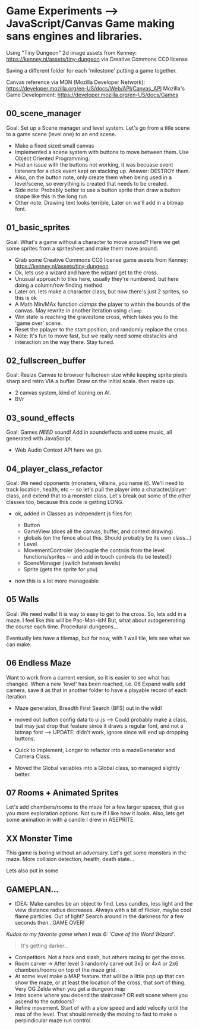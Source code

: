 # Game Experiments --> JavaScript/Canvas Game making sans engines and libraries.

Using "Tiny Dungeon" 2d image assets from Kenney: https://kenney.nl/assets/tiny-dungeon via Creative Commons CC0 license

Saving a different folder for each 'milestone' putting a game together.

Canvas reference via MDN (Mozilla Developer Network): https://developer.mozilla.org/en-US/docs/Web/API/Canvas_API
Mozilla's Game Development: https://developer.mozilla.org/en-US/docs/Games

## 00_scene_manager

Goal: Set up a Scene manager and level system. Let's go from a title scene to a game scene (level one) to an end scene.

- Make a fixed sized small canvas
- Implemented a scene system with buttons to move between them. Use Object Oriented Programming.
- Had an issue with the buttons not working, it was becuase event listeners for a click event kept on stacking up. Answer: DESTROY them.
- Also, on the button note, only create them when being used in a level/scene, so everything is created that needs to be created.
- Side note: Probably better to use a button sprite than draw a button shape like this in the long run
- Other note: Drawing text looks terrible, Later on we'll add in a bitmap font.

## 01_basic_sprites

Goal: What's a game without a character to move around? Here we get some sprites from a spritesheet and make them move around.

- Grab some Creative Commons CC0 license game assets from Kenney: https://kenney.nl/assets/tiny-dungeon
- Ok, lets use a wizard and have the wizard get to the cross. 
- Unusual approach to tiles here, usually they're numbered, but here doing a column/row finding method
- Later on, lets make a character class, but now there's just 2 sprites, so this is ok
- A Math Min/MAx function *clamps* the player to within the bounds of the canvas. May rewrite in another iteration using `clamp`
- Win state is reaching the gravestone cross, which takes you to the 'game over' scene.
- Reset the pplayer to the start position, and randomly replace the cross.
- Note: It's fun to move fast, but we really need some obstacles and interaction on the way there. Stay tuned.

## 02_fullscreen_buffer

Goal: Resize Canvas to browser fullscreen size while keeping sprite pixels sharp and retro VIA a buffer. Draw on the initial scale. then resize up.

- 2 canvas system, kind of leaning on AI.
- BVr

## 03_sound_effects

Goal: Games *NEED* sound! Add in soundeffects and some music, all generated with JavaScript.

- Web Audio Context API here we go.

## 04_player_class_refactor

Goal: We need opponents (monsters, villains, you name it). We'll need to track location, health, etc -- so let's pull the player into a character/player class, and extend that to a monster class. Let's break out some of the other classes too, because this code is getting LONG.

- ok, added in Classes as independent js files for:
    - Button
    - GameView (does all the canvas, buffer, and context drawing)
    - globals (on the fence about this. Should probably be its own class...)
    - Level
    - MovementControler (decouple the controls from the level functions/sprites -- and add in touch controls (to be tested))
    - SceneManager (switch between levels)
    - Sprite (gets the sprite for you)

- now this is a lot more manageable

## 05 Walls

Goal: We need walls! It is way to easy to get to the cross. So, lets add in a maze. I feel like this will be Pac-Man-ish! But, what about autogenerating the course each time. Procedural dungeons...

Eventually lets have a tilemap, but for now, with 1 wall tile, lets see what we can make.

## 06 Endless Maze

Want to work from a current version, so it is easier to see what has changed. When a new 'level' has been reached, i.e. 06 Expand walls add camera, save it as that in another folder to have a playable record of each iteration.

- Maze generation, Breadth First Search (BFS) out in the wild!

- moved out button config data to ui.js --> Could probably make a class, but may just drop that feature since it draws a regular font, and not a bitmap font --> UPDATE: didn't work, ignore since will end up dropping buttons.

- Quick to implement, Longer to refactor into a mazeGenerator and Camera Class.

- Moved the Global variables into a Global class, so managed slightly better.

## 07 Rooms + Animated Sprites

Let's add chambers/rooms to the maze for a few larger spaces, that give you more exploration options. Not sure if I like how it looks.
Also, lets get some animation in with a candle I drew in ASEPRITE.

## XX Monster Time 

This game is boring without an adversary. Let's get some monsters in the maze. More collision detection, health, death state...

Lets also put in some 

## GAMEPLAN...
- IDEA: Make candles be an object to find. Less candles, less light and the view distance radius decreases. Always with a bit of flicker, maybe cool flame particles. Out of light? Search around in the darkness for a few seconds then...GAME OVER! 

*Kudos to my favorite game when I was 6: 'Cave of the Word Wizard'.*

>It's getting darker...

- Competitors. Not a hack and slash, but others racing to get the cross.
- Room carver -> After level 3 randomly carve out 3x3 or 4x4 or 2x6 chambers/rooms on top of the maze grid.
- At some level make a MAP feature. that will be a little pop up that can show the maze, or at least the location of the cross, that sort of thing. Very OG Zelda when you get a dungeon map
- Intro scene where you decend the staircase? OR exit scene where you ascend to the outdoors?
- Refine movement. Start of with a slow speed and add velocity until the max of the level. That should remedy the moving to fast to make a perpindicular maze run control.
